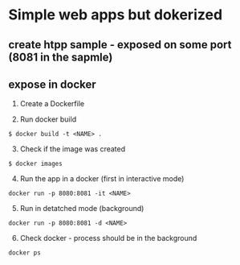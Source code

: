# Simple web apps but dokerized

## create htpp sample - exposed on some port (8081 in the sapmle)

## expose in docker

1. Create a Dockerfile

2. Run docker build

``` bush
$ docker build -t <NAME> .
```
3. Check if the image was created
``` bush
$ docker images
```
4. Run the app in a docker (first in interactive mode)
``` bush
docker run -p 8080:8081 -it <NAME>
```
5. Run in detatched mode (background)
``` bush
docker run -p 8080:8081 -d <NAME>
```
6. Check docker - process should be in the background
``` bush
docker ps
```